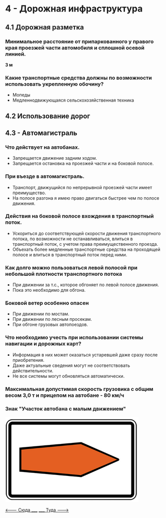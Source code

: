# 4 - Дорожная инфраструктура
## 4.1 Дорожная разметка
### Минимальное расстояние от припаркованного у правого края проезжей части автомобиля и сплошной осевой линией.
__3 м__

### Какие транспортные средства должны по возможности использовать укрепленную обочину?
+ Мопеды
+ Медленнодвижующаяся сельскохозяйственная техника

## 4.2 Использование дорог

## 4.3 - Автомагистраль

### Что действует на автобанах.
+ Запрещается движение задним ходом.
+ Запрещается остановка на проезжей части и на боковой полосе.

### При въезде в автомагистраль.
+ Транспорт, движущийся по непрерывной проезжей части имеет преимущество.
+ На полосе разгона я имею право двигаться быстрее чем по полосе движения.

### Действия на боковой полосе вхождения в транспортный поток.
+ Ускориться до соответствующей скорости движения транспортного потока, по возможности не останавливаться, влиться в транспортный поток, с учетом права преимущественного проезда.
+ Объехать более медленные транспортные средства на проходящей полосе и влиться в транспортный поток перед ними.

### Как долго можно пользоваться левой полосой при небольшой плотности транспортного потока
+ При движении за т.с., которое обгоняет по левой полосе движения.
+ Пока это необходимо для обгона.

### Боковой ветер особенно опасен
+ При движении по мостам.
+ При движении по лесным просекам.
+ При обгоне грузовых автопоездов.

### Что необходимо учесть при использовании системы навигации и дорожных карт?
+ Информация в них может оказаться устаревшей даже сразу после приобретения.
+ Даже актуальные сведения могут не соответствовать действительности.
+ Не все системы могут обновляться автоматически.

### Максимальная допустимая скорость грузовика с общим весом 3,0 т и прицепом на автобане - 80 км/ч

### Знак "Участок автобана с малым движением"
![umlenkungspfeil](/img/sign/umlenkungspfeil.png)

[<--- Сюда ___](/03%20-%20road%20signs%20&%20equipment.md)
[___ Туда --->](/05%20-%20priority%20pass.md)
